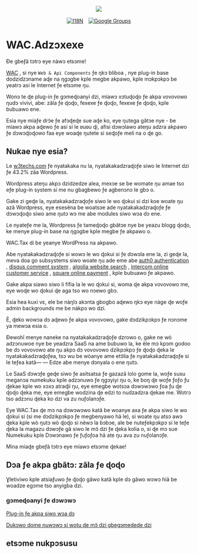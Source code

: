 <p align="center"><a href="https://wac.tax"><img src="https://cdn.jsdelivr.net/gh/wactax/img/logo.svg"/></a></p><p align="center"><a href="https://github.com/wactax/wac.tax/blob/main/doc/README.md#readme"><img alt="I18N" src="https://cdn.jsdelivr.net/gh/wactax/img/t.svg"/></a>　<a href="https://groups.google.com/u/2/g/wactax"><img alt="Google Groups" src="https://cdn.jsdelivr.net/gh/wactax/img/g-groups.svg"/></a></p>

# WAC.Adzɔxexe

Ðe gbeƒã tɔtrɔ eye nàwɔ etsɔme!

[WAC](https://wac.tax) , si nye `Web & Api Components` ƒe ŋkɔ bliboa , nye plug-in base dodzidzɔname aɖe na ŋgɔgbe kple megbe akpawo, kple mɔkpɔkpɔ be yeatrɔ asi le Internet ƒe etsɔme ŋu.

Wonɔ te ɖe plug-in ƒe gɔmeɖoanyi dzi, míawɔ xɔtuɖoɖo ƒe akpa vovovowo ŋudɔ vivivi, abe: zãla ƒe ɖoɖo, fexexe ƒe ɖoɖo, fexexe ƒe ɖoɖo, kple bubuawo ene.

Esia nye míaƒe drɔ̃e ƒe afɔɖeɖe sue aɖe ko, eye ŋutega gãtɔe nye - be míawɔ akpa aɖewo ƒe asi si le ʋuʋu ɖi, afisi dɔwɔlawo ateŋu adzra akpawo ƒe dɔwɔɖoɖowo faa eye woaɖe ŋutete si seɖoƒe meli na o ɖe go.

## Nukae nye esia?

Le [w3techs.com](https://w3techs.com/technologies/details/cm-wordpress) ƒe nyatakaka nu la, nyatakakadzraɖoƒe siwo le Internet dzi ƒe 43.2% zãa Wordpress.

Wordpress ateŋu akpɔ dzidzedze alea, mexɔe se be womate ŋu amae tso eƒe plug-in system si me nu gbagbewo ƒe agbenɔnɔ le gbɔ o.

Gake zi geɖe la, nyatakakadzraɖoƒe siwo le wo ɖokui si dzi koe woate ŋu azã Wordpress, eye esesẽna be woatsɔe ade nyatakakadzraɖoƒe ƒe dɔwɔɖoɖo siwo ame ŋutɔ wɔ me abe modules siwo wɔa dɔ ene.

Le nyateƒe me la, Wordpress ƒe tameɖoɖo gbãtɔe nye be yeazu blogg ɖoɖo, ke menye plug-in base na ŋgɔgbe kple megbe ƒe akpawo o.

WAC.Tax di be yeanye WordPress na akpawo.

Abe nyatakakadzraɖoƒe si wowɔ le wo ɖokui si ƒe dɔwɔla ene la, zi geɖe la, meva doa go subsystems siwo woate ŋu ade eme abe [auth0 authentication](https://auth0.com) , [disqus comment system](https://disqus.com) , [algolia website search](https://www.algolia.com) , [intercom online customer service](https://www.intercom.com) , [square online payment](https://developer.squareup.com/docs/web-payments/overview) , kple bubuawo ƒe akpawo.

Gake akpa siawo siwo li fifia la le wo ɖokui si, woma ɖe akpa vovovowo me, eye woɖe wo ɖokui ɖe aga tso wo nɔewo gbɔ.

Esia hea kuxi vɛ, ele be nàŋlɔ akɔnta gbogbo aɖewo ŋkɔ eye nàge ɖe woƒe admin backgrounds me be nàkpɔ wo dzi.

Ẽ, ɖeko wowɔa dɔ aɖewo ƒe akpa vovovowo, gake dɔdzikpɔkpɔ ƒe nɔnɔme ya mewɔa esia o.

Ðewohĩ menye naneke na nyatakakadzraɖoƒe dzrowo o, gake ne wò adzɔnuwoe nye be yeadzra SaaS na ame bubuwo la, ke èle mɔ kpɔm godoo be dɔ vovovowo ate ŋu akpɔ dɔ vovovowo dzikpɔkpɔ ƒe ɖoɖo ɖeka le nyatakakadzraɖoƒea, tsɔ wu be wòanye ame etɔ̃lia ƒe nyatakakadzraɖoƒe si le teƒea katã— — Edze abe menye dɔnyala o ene ŋutɔ.

Le SaaS dɔwɔƒe geɖe siwo ƒe asitsatsa ƒe gazazã lolo gome la, woƒe susu meganɔa numekuku kple adzɔnuwo ƒe ŋgɔyiyi ŋu o, ke boŋ ɖe woƒe ƒoƒo ƒu ɖekae kple wo xɔxɔ atraɖii ŋu, eye emegbe wotsɔa dɔwɔwɔwo ƒoa ƒu ɖe ɖoɖo ɖeka me, eye emegbe wodzina ɖe edzi to nudzadzra ɖekae me. Wotrɔ tso adzɔnu ɖeka ko dzi va zu nuƒolanɔƒe.

Eye WAC.Tax ɖe mɔ na dɔwɔwɔwo katã be woanye axa ƒe akpa siwo le wo ɖokui si (si me dɔdzikpɔkpɔ ƒe megbenyawo hã le), si woate ŋu atsɔ awɔ ɖeka kple wò ŋutɔ wò ɖoɖo si nèwɔ la bɔbɔe, ale be nuteƒekpɔkpɔ si le teƒe ɖeka la magazu dɔwɔƒe gã siwo le mɔ̃ dzi ƒe ɖeka kolia o, si ɖe mɔ sue Numekuku kple Dɔwɔnawo ƒe ƒuƒoƒoa hã ate ŋu ava zu nuƒolanɔƒe.

Mina míaɖe gbeƒã tɔtrɔ eye míawɔ etsɔme ɖekae!

## Dɔa ƒe akpa gbãtɔ: zãla ƒe ɖoɖo

Ɣletiviwo kple atsiaƒuwo ƒe ɖoɖo gãwo katã kple dɔ gãwo wɔwɔ hiã be woadze egɔme tso anyigba dzi.

### gɔmeɖoanyi ƒe dɔwɔwɔ

[Plug-in ƒe akpa siwo wɔa dɔ](./pkg.md)

[Dukɔwo dome nuwɔwɔ si wotu ɖe mɔ̃ dzi gbegɔmeɖeɖe dzi](./i18n.md)

## etsɔme nukpɔsusu

